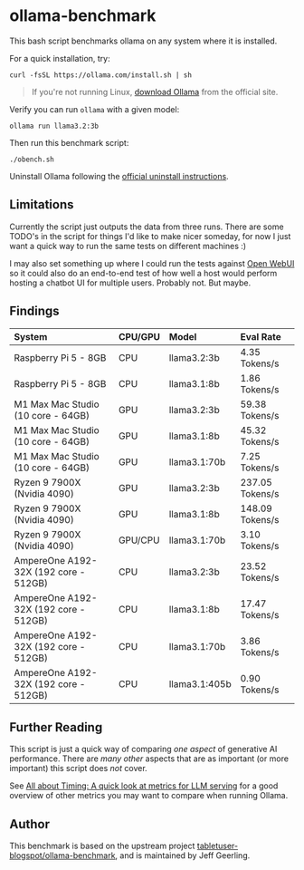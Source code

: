 # ollama-benchmark

This bash script benchmarks ollama on any system where it is installed.

For a quick installation, try:

```
curl -fsSL https://ollama.com/install.sh | sh
```

> If you're not running Linux, [download Ollama](https://ollama.com/download/mac) from the official site.

Verify you can run `ollama` with a given model:

```
ollama run llama3.2:3b
```

Then run this benchmark script:

```
./obench.sh
```

Uninstall Ollama following the [official uninstall instructions](https://github.com/ollama/ollama/blob/main/docs/linux.md#uninstall).

## Limitations

Currently the script just outputs the data from three runs. There are some TODO's in the script for things I'd like to make nicer someday, for now I just want a quick way to run the same tests on different machines :)

I may also set something up where I could run the tests against [Open WebUI](https://docs.openwebui.com) so it could also do an end-to-end test of how well a host would perform hosting a chatbot UI for multiple users. Probably not. But maybe.

## Findings

| System | CPU/GPU | Model | Eval Rate |
| :--- | :--- | :--- | :--- |
| Raspberry Pi 5 - 8GB | CPU | llama3.2:3b | 4.35 Tokens/s |
| Raspberry Pi 5 - 8GB | CPU | llama3.1:8b | 1.86 Tokens/s |
| M1 Max Mac Studio (10 core - 64GB) | GPU | llama3.2:3b | 59.38 Tokens/s |
| M1 Max Mac Studio (10 core - 64GB) | GPU | llama3.1:8b | 45.32 Tokens/s |
| M1 Max Mac Studio (10 core - 64GB) | GPU | llama3.1:70b | 7.25 Tokens/s |
| Ryzen 9 7900X (Nvidia 4090) | GPU | llama3.2:3b | 237.05 Tokens/s |
| Ryzen 9 7900X (Nvidia 4090) | GPU | llama3.1:8b | 148.09 Tokens/s |
| Ryzen 9 7900X (Nvidia 4090) | GPU/CPU | llama3.1:70b | 3.10 Tokens/s |
| AmpereOne A192-32X (192 core - 512GB) | CPU | llama3.2:3b | 23.52 Tokens/s |
| AmpereOne A192-32X (192 core - 512GB) | CPU | llama3.1:8b | 17.47 Tokens/s |
| AmpereOne A192-32X (192 core - 512GB) | CPU | llama3.1:70b | 3.86 Tokens/s |
| AmpereOne A192-32X (192 core - 512GB) | CPU | llama3.1:405b | 0.90 Tokens/s |

## Further Reading

This script is just a quick way of comparing _one aspect_ of generative AI performance. There are _many other_ aspects that are as important (or more important) this script does _not_ cover.

See [All about Timing: A quick look at metrics for LLM serving](https://isaac-chung.github.io/blog/llm-serving) for a good overview of other metrics you may want to compare when running Ollama.

## Author

This benchmark is based on the upstream project [tabletuser-blogspot/ollama-benchmark](https://github.com/tabletuser-blogspot/ollama-benchmark), and is maintained by Jeff Geerling.
